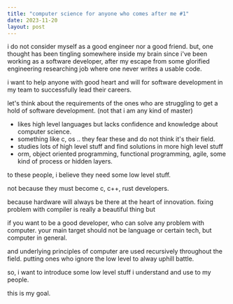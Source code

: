 ```yaml
---
title: "computer science for anyone who comes after me #1"
date: 2023-11-20
layout: post
---
```


i do not consider myself as a good engineer nor a good friend.
but, one thought has been tingling somewhere inside my brain since i've been working as a software developer,
after my escape from some glorified engineering researching job where one never writes a usable code.

i want to help anyone with good heart and will for software development in my team to successfully lead their careers.

let's think about the requirements of the ones who are struggling to get a hold of software development.
(not that i am any kind of master)

- likes high level languages but lacks confidence and knowledge about computer science.
 - something like c, os .. they fear these and do not think it's their field.
- studies lots of high level stuff and find solutions in more high level stuff
 - orm, object oriented programming, functional programming, agile, some kind of process or hidden layers.

to these people, i believe they need some low level stuff.

not because they must become c, c++, rust developers.

because hardware will always be there at the heart of innovation.
fixing problem with compiler is really a beautiful thing but 

if you want to be a good developer, who can solve any problem with computer.
your main target should not be language or certain tech, 
but computer in general.

and underlying principles of computer are used recursively throughout the field.
putting ones who ignore the low level to alway uphill battle.

so, i want to introduce some low level stuff i understand and use
to my people.

this is my goal.

